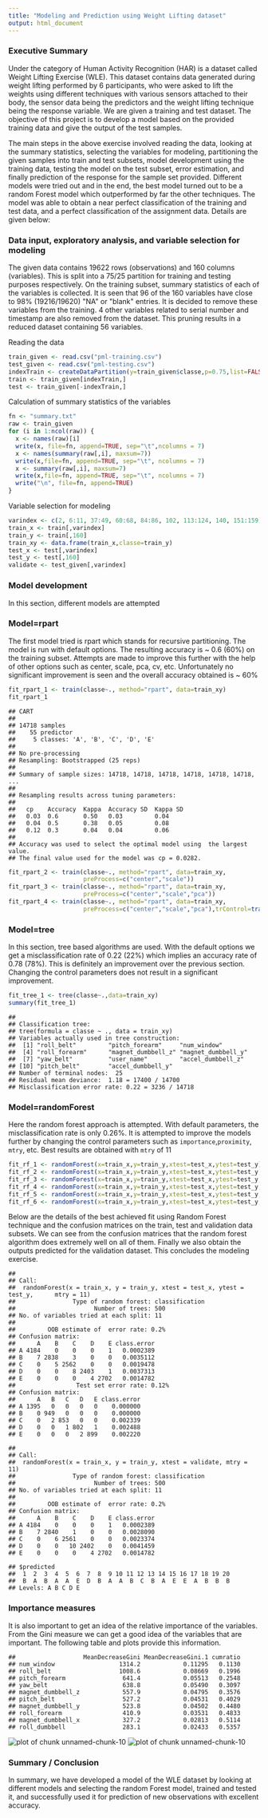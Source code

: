 ```yaml
---
title: "Modeling and Prediction using Weight Lifting dataset"
output: html_document
---
```


### Executive Summary

Under the category of Human Activity Recognition (HAR) is a dataset called Weight Lifting Exercise (WLE). This dataset contains data generated during weight lifting performed by 6 participants, who were asked to lift the weights using different techniques with various sensors attached to their body, the sensor data being the predictors and the weight lifting technique being the response variable. We are given a training and test dataset. The objective of this project is to develop a model based on the provided training data and give the output of the test samples.

The main steps in the above exercise involved reading the data, looking at the summary statistics, selecting the variables for modeling, partitioning the given samples into train and test subsets, model development using the training data, testing the model on the test subset, error estimation, and finally prediction of the response for the sample set provided. Different models were tried out and in the end, the best model turned out to be a random Forest model which outperformed by far the other techniques. The model was able to obtain a near perfect classification of the training and test data, and a perfect classification of the assignment data. Details are given below:

### Data input, exploratory analysis, and variable selection for modeling
The given data contains 19622 rows (observations) and 160 columns (variables). This is split into a 75/25 partition for training and testing purposes respectively. On the training subset, summary statistics of each of the variables is collected. It is seen that 96 of the 160 variables have close to 98% (19216/19620) "NA" or "blank" entries. It is decided to remove these variables from the training. 4 other variables related to serial number and timestamp are also removed from the dataset. This pruning results in a reduced dataset containing 56 variables. 


Reading the data

```r
train_given <- read.csv("pml-training.csv")
test_given <- read.csv("pml-testing.csv")
indexTrain <- createDataPartition(y=train_given$classe,p=0.75,list=FALSE)
train <- train_given[indexTrain,]
test <- train_given[-indexTrain,]
```
Calculation of summary statistics of the variables

```r
fn <- "summary.txt"
raw <- train_given
for (i in 1:ncol(raw)) { 
  x <- names(raw)[i]
  write(x, file=fn, append=TRUE, sep="\t",ncolumns = 7)
  x <- names(summary(raw[,i], maxsum=7))
  write(x,file=fn, append=TRUE, sep="\t", ncolumns = 7)
  x <- summary(raw[,i], maxsum=7)
  write(x,file=fn, append=TRUE, sep="\t", ncolumns = 7)
  write("\n", file=fn, append=TRUE)
}
```
Variable selection for modeling

```r
varindex <- c(2, 6:11, 37:49, 60:68, 84:86, 102, 113:124, 140, 151:159)
train_x <- train[,varindex]
train_y <- train[,160]
train_xy <- data.frame(train_x,classe=train_y)
test_x <- test[,varindex]
test_y <- test[,160]
validate <- test_given[,varindex]
```
### Model development 
In this section, different models are attempted

### Model=rpart
The first model tried is rpart which stands for recursive partitioning. The model is run with default options. The resulting accuracy is ~ 0.6 (60%) on the training subset. Attempts are made to improve this further with the help of other options such as center, scale, pca, cv, etc. Unfortunately no significant improvement is seen and the overall accuracy obtained is ~ 60%

```r
fit_rpart_1 <- train(classe~., method="rpart", data=train_xy)
fit_rpart_1
```

```
## CART 
## 
## 14718 samples
##    55 predictor
##     5 classes: 'A', 'B', 'C', 'D', 'E' 
## 
## No pre-processing
## Resampling: Bootstrapped (25 reps) 
## 
## Summary of sample sizes: 14718, 14718, 14718, 14718, 14718, 14718, ... 
## 
## Resampling results across tuning parameters:
## 
##   cp    Accuracy  Kappa  Accuracy SD  Kappa SD
##   0.03  0.6       0.50   0.03         0.04    
##   0.04  0.5       0.38   0.05         0.08    
##   0.12  0.3       0.04   0.04         0.06    
## 
## Accuracy was used to select the optimal model using  the largest value.
## The final value used for the model was cp = 0.0282.
```


```r
fit_rpart_2 <- train(classe~., method="rpart", data=train_xy,
                     preProcess=c("center","scale"))
fit_rpart_3 <- train(classe~., method="rpart", data=train_xy,
                     preProcess=c("center","scale","pca"))
fit_rpart_4 <- train(classe~., method="rpart", data=train_xy,
                     preProcess=c("center","scale","pca"),trControl=trainControl(method="cv"))
```

### Model=tree
In this section, tree based algorithms are used. With the default options we get a misclassification 
rate of 0.22 (22%) which implies an accuracy rate of 0.78 (78%). This is definitely an improvement over the previous section. Changing the control parameters does not result in a significant improvement.

```r
fit_tree_1 <- tree(classe~.,data=train_xy)
summary(fit_tree_1)
```

```
## 
## Classification tree:
## tree(formula = classe ~ ., data = train_xy)
## Variables actually used in tree construction:
##  [1] "roll_belt"         "pitch_forearm"     "num_window"       
##  [4] "roll_forearm"      "magnet_dumbbell_z" "magnet_dumbbell_y"
##  [7] "yaw_belt"          "user_name"         "accel_dumbbell_z" 
## [10] "pitch_belt"        "accel_dumbbell_y" 
## Number of terminal nodes:  25 
## Residual mean deviance:  1.18 = 17400 / 14700 
## Misclassification error rate: 0.22 = 3236 / 14718
```

### Model=randomForest
Here the random forest approach is attempted. With default parameters, the misclassification rate is only 0.26%. It is attempted to improve the models further by changing the control parameters such as ```importance```,```proximity```, ```mtry```, etc. Best results are obtained with ```mtry``` of 11

```r
fit_rf_1 <- randomForest(x=train_x,y=train_y,xtest=test_x,ytest=test_y)
fit_rf_2 <- randomForest(x=train_x,y=train_y,xtest=test_x,ytest=test_y,importance=TRUE)
fit_rf_3 <- randomForest(x=train_x,y=train_y,xtest=test_x,ytest=test_y,proximity=TRUE)
fit_rf_4 <- randomForest(x=train_x,y=train_y,xtest=test_x,ytest=test_y,mtry=10)
fit_rf_5 <- randomForest(x=train_x,y=train_y,xtest=test_x,ytest=test_y,mtry=11)
fit_rf_6 <- randomForest(x=train_x,y=train_y,xtest=test_x,ytest=test_y,mtry=12)
```
Below are the details of the best achieved fit using Random Forest technique and the confusion matrices on the train, test and validation data subsets. We can see from the confusion matrices that the random forest algorithm does extremely well on all of them. Finally we also obtain the outputs predicted for the validation dataset. This concludes the modeling exercise. 

```
## 
## Call:
##  randomForest(x = train_x, y = train_y, xtest = test_x, ytest = test_y,      mtry = 11) 
##                Type of random forest: classification
##                      Number of trees: 500
## No. of variables tried at each split: 11
## 
##         OOB estimate of  error rate: 0.2%
## Confusion matrix:
##      A    B    C    D    E class.error
## A 4184    0    0    0    1   0.0002389
## B    7 2838    3    0    0   0.0035112
## C    0    5 2562    0    0   0.0019478
## D    0    0    8 2403    1   0.0037313
## E    0    0    0    4 2702   0.0014782
##                 Test set error rate: 0.12%
## Confusion matrix:
##      A   B   C   D   E class.error
## A 1395   0   0   0   0    0.000000
## B    0 949   0   0   0    0.000000
## C    0   2 853   0   0    0.002339
## D    0   0   1 802   1    0.002488
## E    0   0   0   2 899    0.002220
```

```
## 
## Call:
##  randomForest(x = train_x, y = train_y, xtest = validate, mtry = 11) 
##                Type of random forest: classification
##                      Number of trees: 500
## No. of variables tried at each split: 11
## 
##         OOB estimate of  error rate: 0.2%
## Confusion matrix:
##      A    B    C    D    E class.error
## A 4184    0    0    0    1   0.0002389
## B    7 2840    1    0    0   0.0028090
## C    0    6 2561    0    0   0.0023374
## D    0    0   10 2402    0   0.0041459
## E    0    0    0    4 2702   0.0014782
```

```
## $predicted
##  1  2  3  4  5  6  7  8  9 10 11 12 13 14 15 16 17 18 19 20 
##  B  A  B  A  A  E  D  B  A  A  B  C  B  A  E  E  A  B  B  B 
## Levels: A B C D E
```

### Importance measures
It is also important to get an idea of the relative importance of the variables. From the Gini measure we can get a good idea of the variables that are important. The following table and plots provide this information.

```
##                   MeanDecreaseGini MeanDecreaseGini.1 cumratio
## num_window                  1314.2            0.11295   0.1130
## roll_belt                   1008.6            0.08669   0.1996
## pitch_forearm                641.4            0.05513   0.2548
## yaw_belt                     638.8            0.05490   0.3097
## magnet_dumbbell_z            557.9            0.04795   0.3576
## pitch_belt                   527.2            0.04531   0.4029
## magnet_dumbbell_y            523.8            0.04502   0.4480
## roll_forearm                 410.9            0.03531   0.4833
## magnet_dumbbell_x            327.2            0.02813   0.5114
## roll_dumbbell                283.1            0.02433   0.5357
```

![plot of chunk unnamed-chunk-10](figure/unnamed-chunk-101.png) ![plot of chunk unnamed-chunk-10](figure/unnamed-chunk-102.png) 

### Summary / Conclusion
In summary, we have developed a model of the WLE dataset by looking at different models and selecting the random Forest model, trained and tested it, and successfully used it for prediction of new observations with excellent accuracy.
